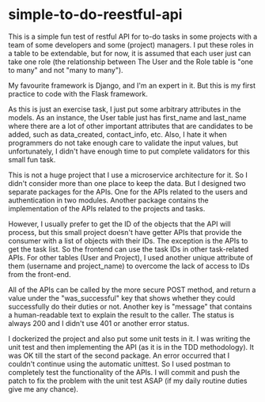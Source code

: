 # simple-to-do-reestful-api
This is a simple fun test of restful API for to-do tasks in some projects with a team of some developers and some (project) managers. 
I put these roles in a table to be extendable, but for now, it is assumed that each user just can take one role (the relationship between 
The User and the Role table is "one to many" and not "many to many").

My favourite framework is Django, and I'm an expert in it. But this is my first practice to code with the Flask framework.

As this is just an exercise task, I just put some arbitrary attributes in the models. As an instance, the User table just has first_name
and last_name where there are a lot of other important attributes that are candidates to be added, such as data_created, contact_info, etc.
Also, I hate it when programmers do not take enough care to validate the input values, but unfortunately, I didn't have enough time 
to put complete validators for this small fun task.

This is not a huge project that I use a microservice architecture for it. So I didn't consider more than one place to keep the data. 
But I designed two separate packages for the APIs. One for the APIs related to the users and authentication in two modules.
Another package contains the implementation of the APIs related to the projects and tasks.

However, I usually prefer to get the ID of the objects that the API will process, but this small project doesn't have getter APIs 
that provide the consumer with a list of objects with their IDs. The exception is the APIs to get the task list. So the frontend 
can use the task IDs in other task-related APIs. For other tables (User and Project), I used another unique attribute of them 
(username and project_name) to overcome the lack of access to IDs from the front-end. 

All of the APIs can be called by the more secure POST method, and return a value under the "was_successful" key that shows 
whether they could successfully do their duties or not. Another key is "message" that contains a human-readable text 
to explain the result to the caller. The status is always 200 and I didn't use 401 or another error status. 

I dockerized the project and also put some unit tests in it. I was writing the unit test and then implementing the API 
(as it is in the TDD methodology). It was OK till the start of the second package. An error occurred that I 
couldn't continue using the automatic unittest. So I used postman to completely test the functionality of the APIs. 
I will commit and push the patch to fix the problem with the unit test ASAP (if my daily routine duties give me any chance).
